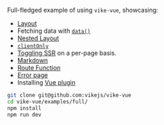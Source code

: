 Full-fledged example of using `vike-vue`, showcasing:

- [Layout](https://vike.dev/Layout)
- Fetching data with [`data()`](https://vike.dev/data)
- [Nested Layout](https://vike.dev/Layout#nested-layouts)
- [`clientOnly`](https://vike.dev/ClientOnly)
- [Toggling SSR](https://vike.dev/ssr) on a per-page basis.
- [Markdown](https://vike.dev/markdown)
- [Route Function](https://vike.dev/route-function)
- [Error page](https://vike.dev/error-page)
- Installing [Vue plugin](https://vuejs.org/guide/reusability/plugins.html)

```bash
git clone git@github.com:vikejs/vike-vue
cd vike-vue/examples/full/
npm install
npm run dev
```
